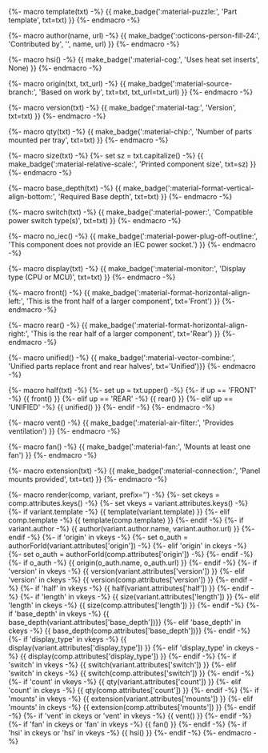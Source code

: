 {%- macro template(txt) -%}
{{ make_badge(':material-puzzle:', 'Part template', txt=txt) }}
{%- endmacro -%}

{%- macro author(name, url) -%}
{{ make_badge(':octicons-person-fill-24:', 'Contributed by', '', name, url) }}
{%- endmacro -%}

{%- macro hsi() -%}
{{ make_badge(':material-cog:', 'Uses heat set inserts', None) }}
{%- endmacro -%}

{%- macro origin(txt, txt_url) -%}
{{ make_badge(':material-source-branch:', 'Based on work by', txt=txt, txt_url=txt_url) }}
{%- endmacro -%}

{%- macro version(txt) -%}
{{ make_badge(':material-tag:', 'Version', txt=txt) }}
{%- endmacro -%}

{%- macro qty(txt) -%}
{{ make_badge(':material-chip:', 'Number of parts mounted per tray', txt=txt) }}
{%- endmacro -%}

{%- macro size(txt) -%}
{%- set sz = txt.capitalize() -%}
{{ make_badge(':material-relative-scale:', 'Printed component size', txt=sz) }}
{%- endmacro -%}

{%- macro base_depth(txt) -%}
{{ make_badge(':material-format-vertical-align-bottom:', 'Required Base depth', txt=txt) }}
{%- endmacro -%}

{%- macro switch(txt) -%}
{{ make_badge(':material-power:', 'Compatible power switch type(s)', txt=txt) }}
{%- endmacro -%}

{%- macro no_iec() -%}
{{ make_badge(':material-power-plug-off-outline:', 'This component does not provide an IEC power socket.') }}
{%- endmacro -%}

{%- macro display(txt) -%}
{{ make_badge(':material-monitor:', 'Display type (CPU or MCU)', txt=txt) }}
{%- endmacro -%}

{%- macro front() -%}
{{ make_badge(':material-format-horizontal-align-left:', 'This is the front half of a larger component', 
                 txt='Front') }}
{%- endmacro -%}

{%- macro rear() -%}
{{ make_badge(':material-format-horizontal-align-right:', 'This is the rear half of a larger component', txt='Rear') }}
{%- endmacro -%}

{%- macro unified() -%}
{{ make_badge(':material-vector-combine:', 'Unified parts replace front and rear halves', txt='Unified')}}
{%- endmacro -%}

{%- macro half(txt) -%}
{%- set up = txt.upper() -%}
{%- if up == 'FRONT' -%}
{{ front() }}
{%- elif up == 'REAR' -%}
{{ rear() }}
{%- elif up == 'UNIFIED' -%}
{{ unified() }}
{%- endif -%}
{%- endmacro -%}

{%- macro vent() -%}
{{ make_badge(':material-air-filter:', 'Provides ventilation') }}
{%- endmacro -%}

{%- macro fan() -%}
{{ make_badge(':material-fan:', 'Mounts at least one fan') }}
{%- endmacro -%}

{%- macro extension(txt) -%}
{{ make_badge(':material-connection:', 'Panel mounts provided', txt=txt) }}
{%- endmacro -%}

{%- macro render(comp, variant, prefix='') -%}
{%- set ckeys = comp.attributes.keys() -%}
{%- set vkeys = variant.attributes.keys() -%}
{%- if variant.template -%}
{{ template(variant.template) }}
{%- elif comp.template -%}
{{ template(comp.template) }}
{%- endif -%}
{%- if variant.author -%}
{{ author(variant.author.name, variant.author.url) }}
{%- endif -%}
{%- if 'origin' in vkeys -%}
{%- set o_auth = authorForId(variant.attributes['origin']) -%}
{%- elif 'origin' in ckeys -%}
{%- set o_auth = authorForId(comp.attributes['origin']) -%}
{%- endif -%}
{%- if o_auth -%}
{{ origin(o_auth.name, o_auth.url) }}
{%- endif -%}
{%- if 'version' in vkeys -%}
{{ version(variant.attributes['version']) }}
{%- elif 'version' in ckeys -%}
{{ version(comp.attributes['version']) }}
{%- endif -%}
{%- if 'half' in vkeys -%}
{{ half(variant.attributes['half']) }}
{%- endif -%}
{%- if 'length' in vkeys -%}
{{ size(variant.attributes['length']) }}
{%- elif 'length' in ckeys -%}
{{ size(comp.attributes['length']) }}
{%- endif -%}
{%- if 'base_depth' in vkeys -%}
{{ base_depth(variant.attributes['base_depth'])}}
{%- elif 'base_depth' in ckeys -%}
{{ base_depth(comp.attributes['base_depth'])}}
{%- endif -%}
{%- if 'display_type' in vkeys -%}
{{ display(variant.attributes['display_type']) }}
{%- elif 'display_type' in ckeys -%}
{{ display(comp.attributes['display_type']) }}
{%- endif -%}
{%- if 'switch' in vkeys -%}
{{ switch(variant.attributes['switch']) }}
{%- elif 'switch' in ckeys -%}
{{ switch(comp.attributes['switch']) }}
{%- endif -%}
{%- if 'count' in vkeys -%}
{{ qty(variant.attributes['count']) }}
{%- elif 'count' in ckeys -%}
{{ qty(comp.attributes['count']) }}
{%- endif -%}
{%- if 'mounts' in vkeys -%}
{{ extension(variant.attributes['mounts']) }}
{%- elif 'mounts' in ckeys -%}
{{ extension(comp.attributes['mounts']) }}
{%- endif -%}
{%- if 'vent' in  ckeys or 'vent' in vkeys -%}
{{ vent() }}
{%- endif -%}
{%- if 'fan' in  ckeys or 'fan' in vkeys -%}
{{ fan() }}
{%- endif -%}
{%- if 'hsi' in ckeys or 'hsi' in vkeys -%}
{{ hsi() }}
{%- endif -%}
{%- endmacro -%}
